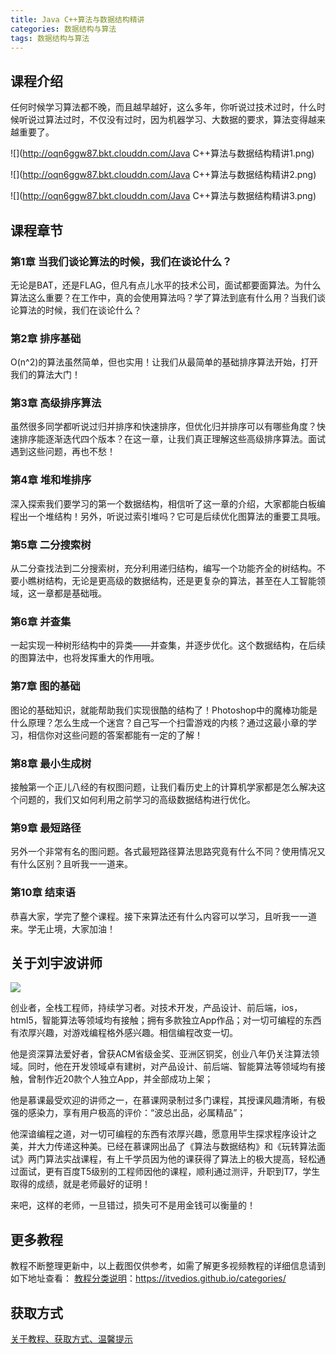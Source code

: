 ```yaml
---
title: Java C++算法与数据结构精讲
categories: 数据结构与算法
tags: 数据结构与算法
---
```


## 课程介绍

任何时候学习算法都不晚，而且越早越好，这么多年，你听说过技术过时，什么时候听说过算法过时，不仅没有过时，因为机器学习、大数据的要求，算法变得越来越重要了。

![](http://oqn6ggw87.bkt.clouddn.com/Java C++算法与数据结构精讲1.png)

<!--more-->

![](http://oqn6ggw87.bkt.clouddn.com/Java C++算法与数据结构精讲2.png)

![](http://oqn6ggw87.bkt.clouddn.com/Java C++算法与数据结构精讲3.png)

## 课程章节

### 第1章 当我们谈论算法的时候，我们在谈论什么？

无论是BAT，还是FLAG，但凡有点儿水平的技术公司，面试都要面算法。为什么算法这么重要？在工作中，真的会使用算法吗？学了算法到底有什么用？当我们谈论算法的时候，我们在谈论什么？

### 第2章 排序基础

O(n^2)的算法虽然简单，但也实用！让我们从最简单的基础排序算法开始，打开我们的算法大门！

### 第3章 高级排序算法

虽然很多同学都听说过归并排序和快速排序，但优化归并排序可以有哪些角度？快速排序能逐渐迭代四个版本？在这一章，让我们真正理解这些高级排序算法。面试遇到这些问题，再也不愁！

### 第4章 堆和堆排序

深入探索我们要学习的第一个数据结构，相信听了这一章的介绍，大家都能白板编程出一个堆结构！另外，听说过索引堆吗？它可是后续优化图算法的重要工具哦。

### 第5章 二分搜索树

从二分查找法到二分搜索树，充分利用递归结构，编写一个功能齐全的树结构。不要小瞧树结构，无论是更高级的数据结构，还是更复杂的算法，甚至在人工智能领域，这一章都是基础哦。

### 第6章 并查集

一起实现一种树形结构中的异类——并查集，并逐步优化。这个数据结构，在后续的图算法中，也将发挥重大的作用哦。

### 第7章 图的基础

图论的基础知识，就能帮助我们实现很酷的结构了！Photoshop中的魔棒功能是什么原理？怎么生成一个迷宫？自己写一个扫雷游戏的内核？通过这最小章的学习，相信你对这些问题的答案都能有一定的了解！

### 第8章 最小生成树

接触第一个正儿八经的有权图问题，让我们看历史上的计算机学家都是怎么解决这个问题的，我们又如何利用之前学习的高级数据结构进行优化。

### 第9章 最短路径

另外一个非常有名的图问题。各式最短路径算法思路究竟有什么不同？使用情况又有什么区别？且听我一一道来。

### 第10章 结束语

恭喜大家，学完了整个课程。接下来算法还有什么内容可以学习，且听我一一道来。学无止境，大家加油！

## 关于刘宇波讲师

![](http://coding.imooc.com/static/module/class/content/img/71/section6.png)

创业者，全栈工程师，持续学习者。对技术开发，产品设计、前后端，ios，html5，智能算法等领域均有接触；拥有多款独立App作品；对一切可编程的东西有浓厚兴趣，对游戏编程格外感兴趣。相信编程改变一切。

他是资深算法爱好者，曾获ACM省级金奖、亚洲区铜奖，创业八年仍关注算法领域。同时，他在开发领域卓有建树，对产品设计、前后端、智能算法等领域均有接触，曾制作近20款个人独立App，并全部成功上架；

他是慕课最受欢迎的讲师之一，在慕课网录制过多门课程，其授课风趣清晰，有极强的感染力，享有用户极高的评价：“波总出品，必属精品”；

他深谙编程之道，对一切可编程的东西有浓厚兴趣，愿意用毕生探求程序设计之美，并大力传递这种美。已经在慕课网出品了《算法与数据结构》和《玩转算法面试》两门算法实战课程，有上千学员因为他的课获得了算法上的极大提高，轻松通过面试，更有百度T5级别的工程师因他的课程，顺利通过测评，升职到T7，学生取得的成绩，就是老师最好的证明！

来吧，这样的老师，一旦错过，损失可不是用金钱可以衡量的！

## 更多教程

教程不断整理更新中，以上截图仅供参考，如需了解更多视频教程的详细信息请到如下地址查看：
[教程分类说明](https://itvedios.github.io/categories/)：<https://itvedios.github.io/categories/>

## 获取方式

[关于教程、获取方式、温馨提示](https://itvedios.github.io/about/)

